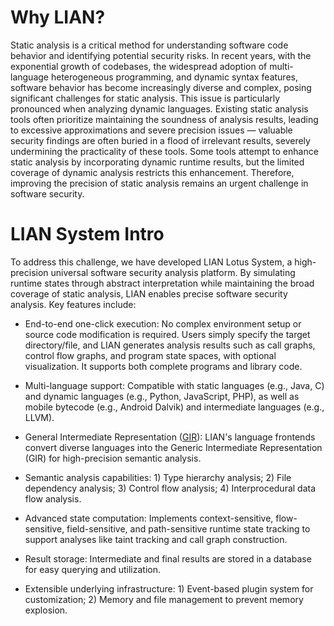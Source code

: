 # **Why LIAN?**

Static analysis is a critical method for understanding software code behavior and identifying potential security risks. In recent years, with the exponential growth of codebases, the widespread adoption of multi-language heterogeneous programming, and dynamic syntax features, software behavior has become increasingly diverse and complex, posing significant challenges for static analysis. This issue is particularly pronounced when analyzing dynamic languages. Existing static analysis tools often prioritize maintaining the soundness of analysis results, leading to excessive approximations and severe precision issues — valuable security findings are often buried in a flood of irrelevant results, severely undermining the practicality of these tools. Some tools attempt to enhance static analysis by incorporating dynamic runtime results, but the limited coverage of dynamic analysis restricts this enhancement. Therefore, improving the precision of static analysis remains an urgent challenge in software security.

# **LIAN System Intro**

To address this challenge, we have developed LIAN Lotus System, a high-precision universal software security analysis platform. By simulating runtime states through abstract interpretation while maintaining the broad coverage of static analysis, LIAN enables precise software security analysis. Key features include:

- End-to-end one-click execution: No complex environment setup or source code modification is required. Users simply specify the target directory/file, and LIAN generates analysis results such as call graphs, control flow graphs, and program state spaces, with optional visualization. It supports both complete programs and library code.

- Multi-language support: Compatible with static languages (e.g., Java, C) and dynamic languages (e.g., Python, JavaScript, PHP), as well as mobile bytecode (e.g., Android Dalvik) and intermediate languages (e.g., LLVM).

- General Intermediate Representation ([GIR](gir.md)): LIAN's language frontends convert diverse languages into the Generic Intermediate Representation (GIR) for high-precision semantic analysis.

- Semantic analysis capabilities: 1) Type hierarchy analysis; 2) File dependency analysis; 3) Control flow analysis; 4) Interprocedural data flow analysis.

- Advanced state computation: Implements context-sensitive, flow-sensitive, field-sensitive, and path-sensitive runtime state tracking to support analyses like taint tracking and call graph construction.

- Result storage: Intermediate and final results are stored in a database for easy querying and utilization.

- Extensible underlying infrastructure: 1) Event-based plugin system for customization; 2) Memory and file management to prevent memory explosion.

